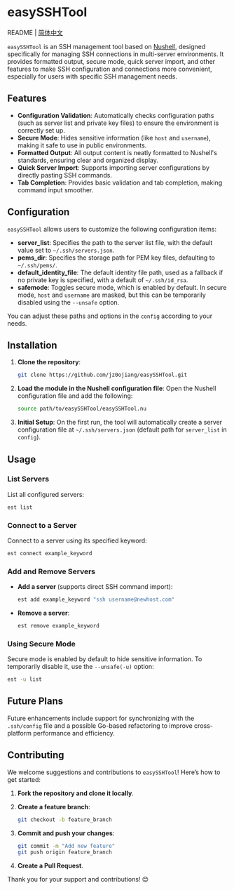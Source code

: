 # easySSHTool

README | [简体中文](README.zh-CN.md)

`easySSHTool` is an SSH management tool based on [Nushell](https://www.nushell.sh/), designed specifically for managing SSH connections in multi-server environments. It provides formatted output, secure mode, quick server import, and other features to make SSH configuration and connections more convenient, especially for users with specific SSH management needs.

## Features

- **Configuration Validation**: Automatically checks configuration paths (such as server list and private key files) to ensure the environment is correctly set up.
- **Secure Mode**: Hides sensitive information (like `host` and `username`), making it safe to use in public environments.
- **Formatted Output**: All output content is neatly formatted to Nushell's standards, ensuring clear and organized display.
- **Quick Server Import**: Supports importing server configurations by directly pasting SSH commands.
- **Tab Completion**: Provides basic validation and tab completion, making command input smoother.

## Configuration

`easySSHTool` allows users to customize the following configuration items:

- **server_list**: Specifies the path to the server list file, with the default value set to `~/.ssh/servers.json`.
- **pems_dir**: Specifies the storage path for PEM key files, defaulting to `~/.ssh/pems/`.
- **default_identity_file**: The default identity file path, used as a fallback if no private key is specified, with a default of `~/.ssh/id_rsa`.
- **safemode**: Toggles secure mode, which is enabled by default. In secure mode, `host` and `username` are masked, but this can be temporarily disabled using the `--unsafe` option.

You can adjust these paths and options in the `config` according to your needs.

## Installation

1. **Clone the repository**:
   
   ```bash
   git clone https://github.com/jz0ojiang/easySSHTool.git
   ```

2. **Load the module in the Nushell configuration file**:
   Open the Nushell configuration file and add the following:
   
   ```bash
   source path/to/easySSHTool/easySSHTool.nu
   ```

3. **Initial Setup**:
   On the first run, the tool will automatically create a server configuration file at `~/.ssh/servers.json` (default path for `server_list` in `config`).

## Usage

### List Servers

List all configured servers:

```bash
est list
```

### Connect to a Server

Connect to a server using its specified keyword:

```bash
est connect example_keyword
```

### Add and Remove Servers

- **Add a server** (supports direct SSH command import):
  
  ```bash
  est add example_keyword "ssh username@newhost.com"
  ```

- **Remove a server**:
  
  ```bash
  est remove example_keyword
  ```

### Using Secure Mode

Secure mode is enabled by default to hide sensitive information. To temporarily disable it, use the `--unsafe(-u)` option:

```bash
est -u list
```

## Future Plans

Future enhancements include support for synchronizing with the `.ssh/config` file and a possible Go-based refactoring to improve cross-platform performance and efficiency.

## Contributing

We welcome suggestions and contributions to `easySSHTool`! Here’s how to get started:

1. **Fork the repository and clone it locally**.

2. **Create a feature branch**:
   
   ```bash
   git checkout -b feature_branch
   ```

3. **Commit and push your changes**:
   
   ```bash
   git commit -m "Add new feature"
   git push origin feature_branch
   ```

4. **Create a Pull Request**.

Thank you for your support and contributions! 😊
